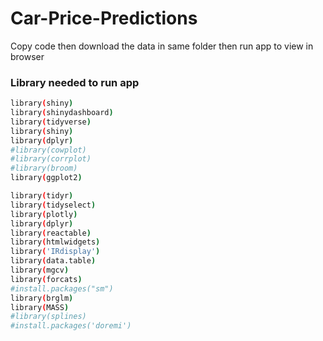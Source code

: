 # Car-Price-Predictions
Copy code 
then
download the data in same folder 
then run app to view in browser
### Library needed to run app

```sh
library(shiny)
library(shinydashboard)
library(tidyverse)
library(shiny)
library(dplyr)
#library(cowplot)
#library(corrplot)
#library(broom)
library(ggplot2)

library(tidyr) 
library(tidyselect)
library(plotly)
library(dplyr)
library(reactable)
library(htmlwidgets)
library('IRdisplay')
library(data.table)
library(mgcv)
library(forcats)
#install.packages("sm")
library(brglm)
library(MASS)
#library(splines)
#install.packages('doremi')
````

